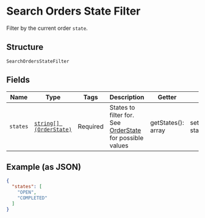 
# Search Orders State Filter

Filter by the current order `state`.

## Structure

`SearchOrdersStateFilter`

## Fields

| Name | Type | Tags | Description | Getter | Setter |
|  --- | --- | --- | --- | --- | --- |
| `states` | [`string[] (OrderState)`](/doc/models/order-state.md) | Required | States to filter for.<br>See [OrderState](#type-orderstate) for possible values | getStates(): array | setStates(array states): void |

## Example (as JSON)

```json
{
  "states": [
    "OPEN",
    "COMPLETED"
  ]
}
```

